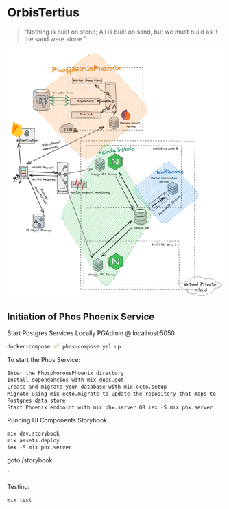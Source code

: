 # OrbisTertius

> “Nothing is built on stone; All is built on sand, but we must build as if the sand were stone.”

![System Architecture](./overview.png)


## Initiation of  Phos Phoenix Service

Start Postgres Services Locally
PGAdmin @ localhost:5050
``` bash
docker-compose -f phos-compose.yml up 
```


To start the Phos Service:

    Enter the PhosphorousPhoenix directory
    Install dependencies with mix deps.get
    Create and migrate your database with mix ecto.setup
    Migrate using mix ecto.migrate to update the repository that maps to Postgres data store
    Start Phoenix endpoint with mix phx.server OR iex -S mix phx.server
    
Running UI Components Storybook

```
mix dev.storybook
mix assets.deploy
iex -S mix phx.server
```
goto /storybook

`

Testing:

    mix test
